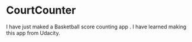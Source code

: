 # CourtCounter
I have just maked a Basketball score counting app .
I have learned making this app from Udacity.
